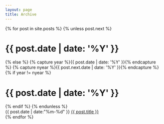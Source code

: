 ```yaml
---
layout: page
title: Archive
---
```


{% for post in site.posts %}
{% unless post.next %}
<h1>{{ post.date | date: '%Y' }}</h1>
{% else %}
{% capture year %}{{ post.date | date: '%Y' }}{% endcapture %}
{% capture nyear %}{{ post.next.date | date: '%Y' }}{% endcapture %}
{% if year != nyear %}
<h1>{{ post.date | date: '%Y' }}</h1>
{% endif %}
{% endunless %}
<div>
<span class="datetime">{{ post.date | date:"%m-%d" }} </span>
<a class="title" href="{{ post.url }}">{{ post.title }}</a>
</div>
{% endfor %}
